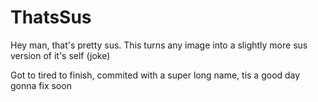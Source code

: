 # ThatsSus
Hey man, that's pretty sus. This turns any image into a slightly more sus version of it's self (joke)

Got to tired to finish, commited with a super long name, tis a good day gonna fix soon
